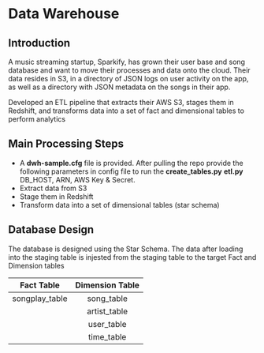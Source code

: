 # Data Warehouse

## Introduction
A music streaming startup, Sparkify, has grown their user base and song database and want to move their processes and data onto the cloud. Their data resides in S3, in a directory of JSON logs on user activity on the app, as well as a directory with JSON metadata on the songs in their app.

Developed an ETL pipeline that extracts their AWS S3, stages them in Redshift, and transforms data into a set of fact and dimensional tables to perform analytics 

## Main Processing Steps
* A **dwh-sample.cfg** file is provided. After pulling the repo provide the following parameters in config file to run the **create_tables.py** **etl.py** DB_HOST, ARN, AWS Key & Secret.
* Extract data from S3
* Stage them in Redshift
* Transform data into a set of dimensional tables (star schema) 

## Database Design
The database is designed using the Star Schema. The data after loading into the staging table is injested from the staging table to the target Fact and Dimension tables

| Fact Table | Dimension Table | 
|   :---:      |     :---:      |
| songplay_table   | song_table     |
|              | artist_table       |
|              | user_table       |
|              | time_table       | 